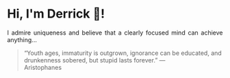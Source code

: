 # Hi, I'm Derrick 👋!
<p align="justify">I admire uniqueness and believe that a clearly focused mind can achieve anything...</p> 
<!-- #quote-start -->
<blockquote>&ldquo;Youth ages, immaturity is outgrown, ignorance can be educated, and drunkenness sobered, but stupid lasts forever.&rdquo; &mdash; <footer>Aristophanes</footer></blockquote>
<!-- #quote-end -->
